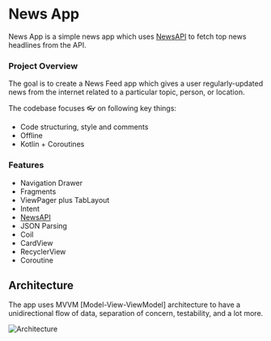 # News App

News App is a simple news app which uses [NewsAPI](https://newsapi.org/) to fetch top news headlines from the API. 

### Project Overview

The goal is to create a News Feed app which gives a user regularly-updated news from the internet 
related to a particular topic, person, or location. 

The codebase focuses 👓 on following key things:
- Code structuring, style and comments
- Offline
- Kotlin + Coroutines


### Features

* Navigation Drawer
* Fragments
* ViewPager plus TabLayout
* Intent
* [NewsAPI](https://newsapi.org/)
* JSON Parsing
* Coil
* CardView
* RecyclerView
* Coroutine


## Architecture

The app uses MVVM [Model-View-ViewModel] architecture to have a unidirectional flow of data, separation of concern, testability, and a lot more.

![Architecture](https://developer.android.com/topic/libraries/architecture/images/final-architecture.png)


